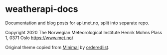 # weatherapi-docs

Documentation and blog posts for api.met.no, split into separate repo.

Copyright 2020 The Norwegian Meteorological Institute
Henrik Mohns Plass 1, 0371 Oslo
https://www.met.no/

Original theme copied from [Minimal](https://github.com/pages-themes/minimal)
by [orderedlist](https://github.com/orderedlist).
